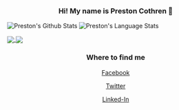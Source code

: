 <h3 align="center" > Hi! My name is Preston Cothren 👋 </h3>

![Preston's Github Stats](https://github-readme-stats.vercel.app/api?username=Pcothren&show_icons=true&count_private=true&show_icons=true&theme=dracula)
![Preston's Language Stats](https://github-readme-stats.vercel.app/api/top-langs/?username=hoffstadt&layout=compact&card_width=250&langs_count=6&theme=dracula)

<a href="https://github.com/hoffstadt/DearPyGui">
  <img align="center" src="https://github-readme-stats.vercel.app/api/pin/?username=hoffstadt&repo=DearPyGui&theme=dracula">
</a>
<a href="https://github.com/Pcothren/DearPyGui-Examples">
  <img align="center" src="https://github-readme-stats.vercel.app/api/pin/?username=Pcothren&repo=DearPyGui-Examples&theme=dracula">
</a>

<h3 align="center" > Where to find me </h3>
<a href="https://www.facebook.com/preston.cothren.9">
  <p align="center"> Facebook </p>
</a>
<a href="https://twitter.com/toulaboy3">
  <p align="center"> Twitter </p>
</a>
<a href="https://www.linkedin.com/in/preston-cothren-00824190/">
  <p align="center"> Linked-In </p>
</a>
